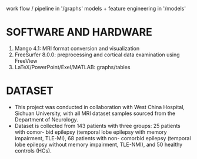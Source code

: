 work flow / pipeline in '/graphs'
models + feature engineering in '/models'

# SOFTWARE AND HARDWARE
1. Mango 4.1: MRI format conversion and visualization
2. FreeSurfer 8.0.0: preprocessing and cortical data examination using FreeView
3. LaTeX/PowerPoint/Exel/MATLAB: graphs/tables

# DATASET
- This project was conducted in collaboration with West China Hospital, Sichuan University,
with all MRI dataset samples sourced from the Department of Neurology.
- Dataset is collected from 143 patients with three groups: 25 patients with comor-
bid epilepsy (temporal lobe epilepsy with memory impairment, TLE-MI), 68 patients with non-
comorbid epilepsy (temporal lobe epilepsy without memory impairment, TLE-NMI), and 50
healthy controls (HCs).
